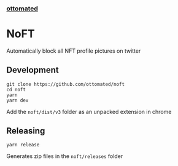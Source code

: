 ### [ottomated](https://www.twitch.tv/ottomated) 
# NoFT 
Automatically block all NFT profile pictures on twitter

## Development

```
git clone https://github.com/ottomated/noft
cd noft
yarn
yarn dev
```

Add the `noft/dist/v3` folder as an unpacked extension in chrome

## Releasing

```
yarn release
```
Generates zip files in the `noft/releases` folder
